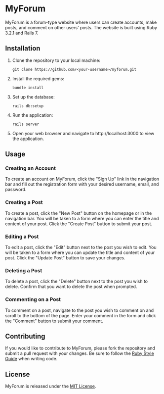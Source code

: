 # MyForum

MyForum is a forum-type website where users can create accounts, make posts, and comment on other users' posts. The website is built using Ruby 3.2.1 and Rails 7.

## Installation

1. Clone the repository to your local machine:

   ```
   git clone https://github.com/<your-username>/myforum.git
   ```

2. Install the required gems:

   ```
   bundle install
   ```

3. Set up the database:

   ```
   rails db:setup
   ```

4. Run the application:

   ```
   rails server
   ```

5. Open your web browser and navigate to http://localhost:3000 to view the application.

## Usage

### Creating an Account

To create an account on MyForum, click the "Sign Up" link in the navigation bar and fill out the registration form with your desired username, email, and password.

### Creating a Post

To create a post, click the "New Post" button on the homepage or in the navigation bar. You will be taken to a form where you can enter the title and content of your post. Click the "Create Post" button to submit your post.

### Editing a Post

To edit a post, click the "Edit" button next to the post you wish to edit. You will be taken to a form where you can update the title and content of your post. Click the "Update Post" button to save your changes.

### Deleting a Post

To delete a post, click the "Delete" button next to the post you wish to delete. Confirm that you want to delete the post when prompted.

### Commenting on a Post

To comment on a post, navigate to the post you wish to comment on and scroll to the bottom of the page. Enter your comment in the form and click the "Comment" button to submit your comment.

## Contributing

If you would like to contribute to MyForum, please fork the repository and submit a pull request with your changes. Be sure to follow the [Ruby Style Guide](https://github.com/rubocop/ruby-style-guide) when writing code.

## License

MyForum is released under the [MIT License](https://opensource.org/licenses/MIT).

